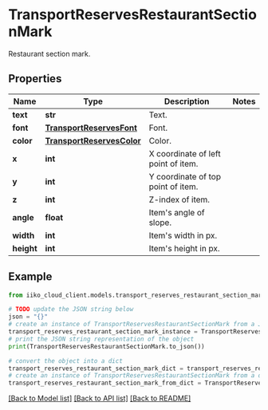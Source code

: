 # TransportReservesRestaurantSectionMark

Restaurant section mark.

## Properties

Name | Type | Description | Notes
------------ | ------------- | ------------- | -------------
**text** | **str** | Text. | 
**font** | [**TransportReservesFont**](TransportReservesFont.md) | Font. | 
**color** | [**TransportReservesColor**](TransportReservesColor.md) | Color. | 
**x** | **int** | X coordinate of left point of item. | 
**y** | **int** | Y coordinate of top point of item. | 
**z** | **int** | Z-index of item. | 
**angle** | **float** | Item&#39;s angle of slope. | 
**width** | **int** | Item&#39;s width in px. | 
**height** | **int** | Item&#39;s height in px. | 

## Example

```python
from iiko_cloud_client.models.transport_reserves_restaurant_section_mark import TransportReservesRestaurantSectionMark

# TODO update the JSON string below
json = "{}"
# create an instance of TransportReservesRestaurantSectionMark from a JSON string
transport_reserves_restaurant_section_mark_instance = TransportReservesRestaurantSectionMark.from_json(json)
# print the JSON string representation of the object
print(TransportReservesRestaurantSectionMark.to_json())

# convert the object into a dict
transport_reserves_restaurant_section_mark_dict = transport_reserves_restaurant_section_mark_instance.to_dict()
# create an instance of TransportReservesRestaurantSectionMark from a dict
transport_reserves_restaurant_section_mark_from_dict = TransportReservesRestaurantSectionMark.from_dict(transport_reserves_restaurant_section_mark_dict)
```
[[Back to Model list]](../README.md#documentation-for-models) [[Back to API list]](../README.md#documentation-for-api-endpoints) [[Back to README]](../README.md)


